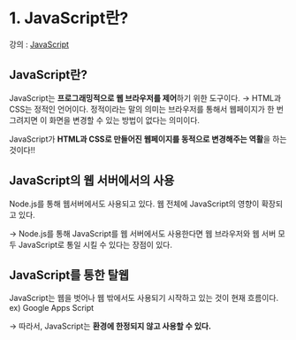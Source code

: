 # 1. JavaScript란?

강의 : [JavaScript](https://www.opentutorials.org/course/48)

## JavaScript란?
JavaScript는 **프로그래밍적으로 웹 브라우저를 제어**하기 위한 도구이다.
→ HTML과 CSS는 정적인 언어이다. 정적이라는 말의 의미는 브라우저를 통해서 웹페이지가 한 번 그려지면 이 화면을 변경할 수 있는 방법이 없다는 의미이다.

JavaScript가 **HTML과 CSS로 만들어진 웹페이지를 동적으로 변경해주는 역활**을 하는 것이다!!

## JavaScript의 웹 서버에서의 사용
Node.js를 통해 웹서버에서도 사용되고 있다. 웹 전체에 JavaScript의 영향이 확장되고 있다.

→ Node.js를 통해 JavaScript를 웹 서버에서도 사용한다면 웹 브라우저와 웹 서버 모두 JavaScript로 통일 시킬 수 있다는 장점이 있다.

## JavaScript를 통한 탈웹
JavaScript는 웹을 벗어나 웹 밖에서도 사용되기 시작하고 있는 것이 현재 흐름이다. ex) Google Apps Script

→ 따라서, JavaScript는 **환경에 한정되지 않고 사용할 수 있다.**
